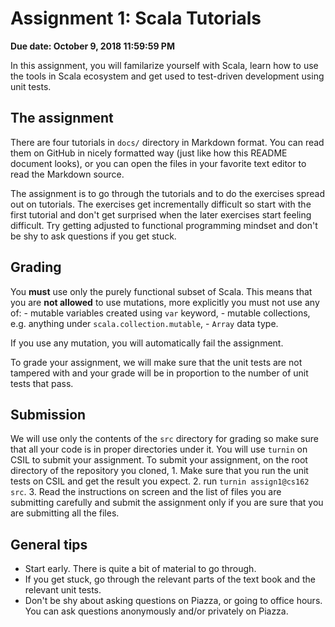 # Assignment 1: Scala Tutorials

**Due date: October 9, 2018 11:59:59 PM**

In this assignment, you will familarize yourself with Scala, learn how
to use the tools in Scala ecosystem and get used to test-driven
development using unit tests.

## The assignment

There are four tutorials in `docs/` directory in Markdown format. You
can read them on GitHub in nicely formatted way (just like how this
README document looks), or you can open the files in your favorite
text editor to read the Markdown source.

The assignment is to go through the tutorials and to do the exercises
spread out on tutorials. The exercises get incrementally difficult so
start with the first tutorial and don't get surprised when the later
exercises start feeling difficult. Try getting adjusted to functional
programming mindset and don't be shy to ask questions if you get
stuck.

## Grading

You **must** use only the purely functional subset of Scala. This
means that you are **not allowed** to use mutations, more explicitly
you must not use any of:
    - mutable variables created using `var` keyword,
    - mutable collections, e.g. anything under `scala.collection.mutable`,
    - `Array` data type.

If you use any mutation, you will automatically fail the assignment.

To grade your assignment, we will make sure that the unit tests are
not tampered with and your grade will be in proportion to the number
of unit tests that pass.

## Submission

We will use only the contents of the `src` directory for grading so
make sure that all your code is in proper directories under it.  You
will use `turnin` on CSIL to submit your assignment.  To submit your
assignment, on the root directory of the repository you cloned,
    1. Make sure that you run the unit tests on CSIL and get the
       result you expect.
    2. run `turnin assign1@cs162 src`.
    3. Read the instructions on screen and the list of files you are
       submitting carefully and submit the assignment only if you are
       sure that you are submitting all the files.

## General tips

- Start early. There is quite a bit of material to go through.
- If you get stuck, go through the relevant parts of the
  text book and the relevant unit tests.
- Don't be shy about asking questions on Piazza, or going to office
  hours. You can ask questions anonymously and/or privately on Piazza.
